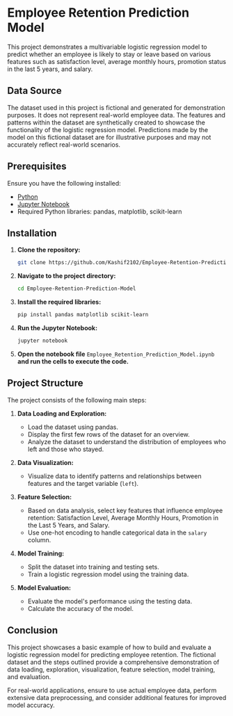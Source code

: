 # Employee Retention Prediction Model

This project demonstrates a multivariable logistic regression model to predict whether an employee is likely to stay or leave based on various features such as satisfaction level, average monthly hours, promotion status in the last 5 years, and salary.

## Data Source

The dataset used in this project is fictional and generated for demonstration purposes. It does not represent real-world employee data. The features and patterns within the dataset are synthetically created to showcase the functionality of the logistic regression model. Predictions made by the model on this fictional dataset are for illustrative purposes and may not accurately reflect real-world scenarios.

## Prerequisites

Ensure you have the following installed:

- [Python](https://www.python.org/downloads/)
- [Jupyter Notebook](https://jupyter.org/install)
- Required Python libraries: pandas, matplotlib, scikit-learn

## Installation

1. **Clone the repository:**

   ```bash
   git clone https://github.com/Kashif2102/Employee-Retention-Prediction-Model.git
   ```

2. **Navigate to the project directory:**

   ```bash
   cd Employee-Retention-Prediction-Model
   ```

3. **Install the required libraries:**

   ```bash
   pip install pandas matplotlib scikit-learn
   ```

4. **Run the Jupyter Notebook:**

   ```bash
   jupyter notebook
   ```

5. **Open the notebook file** `Employee_Retention_Prediction_Model.ipynb` **and run the cells to execute the code.**

## Project Structure

The project consists of the following main steps:

1. **Data Loading and Exploration:**
   - Load the dataset using pandas.
   - Display the first few rows of the dataset for an overview.
   - Analyze the dataset to understand the distribution of employees who left and those who stayed.

2. **Data Visualization:**
   - Visualize data to identify patterns and relationships between features and the target variable (`left`).

3. **Feature Selection:**
   - Based on data analysis, select key features that influence employee retention: Satisfaction Level, Average Monthly Hours, Promotion in the Last 5 Years, and Salary.
   - Use one-hot encoding to handle categorical data in the `salary` column.

4. **Model Training:**
   - Split the dataset into training and testing sets.
   - Train a logistic regression model using the training data.

5. **Model Evaluation:**
   - Evaluate the model's performance using the testing data.
   - Calculate the accuracy of the model.

## Conclusion

This project showcases a basic example of how to build and evaluate a logistic regression model for predicting employee retention. The fictional dataset and the steps outlined provide a comprehensive demonstration of data loading, exploration, visualization, feature selection, model training, and evaluation. 

For real-world applications, ensure to use actual employee data, perform extensive data preprocessing, and consider additional features for improved model accuracy.
